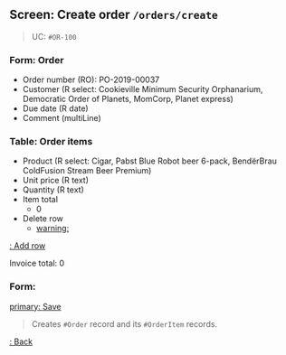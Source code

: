 ## Screen: Create order `/orders/create`

> UC: `#OR-100`

### Form: Order

- Order number (RO): PO-2019-00037
- Customer (R select: Cookieville Minimum Security Orphanarium, Democratic Order of Planets, MomCorp, Planet express)
- Due date (R date)
- Comment (multiLine)

### Table: Order items

- Product (R select: Cigar, Pabst Blue Robot beer 6-pack, BendërBrau ColdFusion Stream Beer Premium)
- Unit price (R text)
- Quantity (R text)
- Item total
    - 0
- Delete row
    - [warning: <i class="far fa-trash-alt"></i>]()

[:<i class="fas fa-plus"></i> Add row]()

Invoice total: 0

### Form:

[primary: <i class="fas fa-check"></i> Save](#/orders/detail)

> Creates `#Order` record and its `#OrderItem` records.

[:<i class="fas fa-chevron-left"></i> Back](#/orders)
